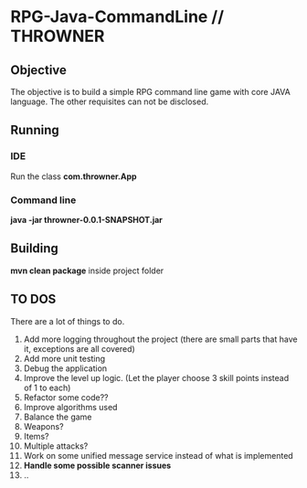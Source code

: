 # RPG-Java-CommandLine // THROWNER

## Objective
  The objective is to build a simple RPG command line game with core JAVA language. The other requisites can not be disclosed.

## Running

### IDE
  Run the class **com.throwner.App**
  
### Command line
  **java -jar throwner-0.0.1-SNAPSHOT.jar**
  
## Building 
 **mvn clean package** inside project folder
 
## TO DOS

There are a lot of things to do.
  1. Add more logging throughout the project (there are small parts that have it, exceptions are all covered)
  2. Add more unit testing
  3. Debug the application
  4. Improve the level up logic. (Let the player choose 3 skill points instead of 1 to each)
  5. Refactor some code??
  6. Improve algorithms used
  7. Balance the game
  8. Weapons?
  9. Items?
  10. Multiple attacks?
  11. Work on some unified message service instead of what is implemented
  12. **Handle some possible scanner issues**
  13. ..
  
